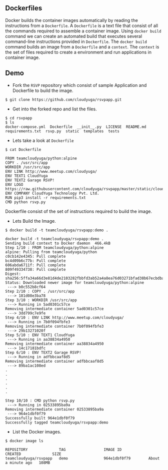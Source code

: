 ## Dockerfiles
Docker builds the container images automatically by reading the instructions from a `Dockerfile`. A `Dockerfile` is a text file that consist of all the commands required to assemble a container image. Using `docker build` command we can create an automated build that executes several command-line instructions provided in `Dockerfile`. The `docker build` command builds an image from a `Dockerfile` and a `context`. The `context` is the set of files required to create a environment and run applications in container image.

## Demo

- Fork the `RSVP` repository which consist of sample Application and Dockerfile to build the image.
```
$ git clone https://github.com/cloudyuga/rsvpapp.git
```

- Get into the forked repo and list the files.
```
$ cd rsvpapp
$ ls
docker-compose.yml  Dockerfile  __init__.py  LICENSE  README.md  requirements.txt  rsvp.py  static  templates  tests
```

- Lets take a look at `Dockerfile`
```
$ cat Dockerfile

FROM teamcloudyuga/python:alpine
COPY . /usr/src/app
WORKDIR /usr/src/app
ENV LINK http://www.meetup.com/cloudyuga/
ENV TEXT1 CloudYuga
ENV TEXT2 Garage RSVP!
ENV LOGO https://raw.githubusercontent.com/cloudyuga/rsvpapp/master/static/cloudyuga.png
ENV COMPANY CloudYuga Technology Pvt. Ltd.
RUN pip3 install -r requirements.txt
CMD python rsvp.py
```
Dockerfile consist of the set of instructions required to build the image.

- Lets Build the Image.
```
$ docker build -t teamcloudyuga/rsvpapp:demo .

docker build -t teamcloudyuga/rsvpapp:demo .
Sending build context to Docker daemon  466.4kB
Step 1/10 : FROM teamcloudyuga/python:alpine
alpine: Pulling from teamcloudyuga/python
c0cb142e4345: Pull complete 
bc4d09b6c77b: Pull complete 
606abda6711f: Pull complete 
809f49334738: Pull complete 
Digest: sha256:5ffa34a66d3e81d4de2103282fbbfd3ab52a4a8ea76d03271bfad38b67ecbdba
Status: Downloaded newer image for teamcloudyuga/python:alpine
 ---> b0c552b8cf64
Step 2/10 : COPY . /usr/src/app
 ---> 181d08e3ba78
Step 3/10 : WORKDIR /usr/src/app
 ---> Running in 5ad0301c57ce
Removing intermediate container 5ad0301c57ce
 ---> 3dd799c7e9fe
Step 4/10 : ENV LINK http://www.meetup.com/cloudyuga/
 ---> Running in 7b0f094fbfe3
Removing intermediate container 7b0f094fbfe3
 ---> 29b13271020f
Step 5/10 : ENV TEXT1 CloudYuga
 ---> Running in aa38834a4950
Removing intermediate container aa38834a4950
 ---> 14c17181bdfc
Step 6/10 : ENV TEXT2 Garage RSVP!
 ---> Running in adfbbcaaf8d5
Removing intermediate container adfbbcaaf8d5
 ---> 89ba1ac108ed
.
.
.
.
.
.

Step 10/10 : CMD python rsvp.py
 ---> Running in 02533895ba9a
Removing intermediate container 02533895ba9a
 ---> 964e1dbf0f79
Successfully built 964e1dbf0f79
Successfully tagged teamcloudyuga/rsvpapp:demo
```

- List the Docker images.
```
$ docker image ls

REPOSITORY              TAG                 IMAGE ID            CREATED              SIZE
teamcloudyuga/rsvpapp   demo                964e1dbf0f79        About a minute ago   108MB
```
